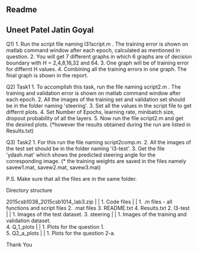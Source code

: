 Readme
-------------------------------------
Uneet Patel
Jatin Goyal
-------------------------------------

Q1)
	1. Run the script file naming l31script.m . The training error is shown on matlab command window after each epoch, calculated as mentioned in question.
	2. You will get 7 different graphs in which 6 graphs are of decision boundary with H = 2,4,8,16,32 and 64.
	3. One graph will be of training error for differnt H values.
	4. Combining all the training errors in one graph. The final graph is shown in the report.
	
Q2) Task1
	1. To accomplish this task, run the file naming script2.m . The training and validation error is shown on matlab command window after each epoch.
	2. All the images of the training set and validation set should be in the folder naming 'steering'. 
	3. Set all the values in the script file to get differnt plots. 
	4. Set Number of Epochs, learning rate, minibatch size, dropout probability of all the layers.
	5. Now run the file script2.m and get the desired plots.
	(*however the results obtained during the run are listed in Results.txt)
	
Q3) Task2
	1. For this run the file naming script2comp.m. 
	2. All the images of the test set should be in the folder naming 'l3-test'. 
	3. Get the file 'ydash.mat' which shows the predicted steering angle for the corresponding image.
	(* the training weights are saved in the files namely savew1.mat, savew2.mat, savew3.mat)
	
P.S. Make sure that all the files are in the same folder.


Directory structure  

2015csb1038_2015csb1014_lab3.zip
	|
	|
	1. Code files
		|
		|
		1. .m files - all functions and script files
		2. .mat files
		3. README.txt
		4. Results.txt 
	2. l3-test
		|
		|
		1. Images of the test dataset.
	3. steering
		|
		|
		1. Images of the training and validation dataset.	
	4. Q_1_plots
		|
		|
		1. Plots for the question 1.	
	5. Q2_a_plots
		|
		|
		1. Plots for the question 2-a.	

		
		
Thank You
